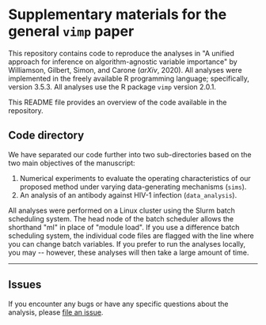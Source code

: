# Supplementary materials for the general `vimp` paper

This repository contains code to reproduce the analyses in "A unified approach for inference on algorithm-agnostic variable importance" by Williamson, Gilbert, Simon, and Carone (*arXiv*, 2020). All analyses were implemented in the freely available R programming language; specifically, version 3.5.3. All analyses use the R package `vimp` version 2.0.1.

This README file provides an overview of the code available in the repository.  

## Code directory

We have separated our code further into two sub-directories based on the two main objectives of the manuscript:

1. Numerical experiments to evaluate the operating characteristics of our proposed method under varying data-generating mechanisms (`sims`).
2. An analysis of an antibody against HIV-1 infection (`data_analysis`).

All analyses were performed on a Linux cluster using the Slurm batch scheduling system. The head node of the batch scheduler allows the shorthand "ml" in place of "module load". If you use a difference batch scheduling system, the individual code files are flagged with the line where you can change batch variables. If you prefer to run the analyses locally, you may -- however, these analyses will then take a large amount of time.

-----

## Issues

If you encounter any bugs or have any specific questions about the analysis, please
[file an issue](https://github.com/bdwilliamson/vimp_supplementary/issues).
